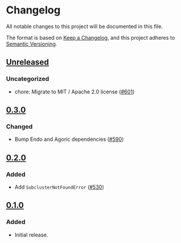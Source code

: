 # Changelog

All notable changes to this project will be documented in this file.

The format is based on [Keep a Changelog](https://keepachangelog.com/en/1.0.0/),
and this project adheres to [Semantic Versioning](https://semver.org/spec/v2.0.0.html).

## [Unreleased]

### Uncategorized

- chore: Migrate to MIT / Apache 2.0 license ([#601](https://github.com/MetaMask/ocap-kernel/pull/601))

## [0.3.0]

### Changed

- Bump Endo and Agoric dependencies ([#590](https://github.com/MetaMask/ocap-kernel/pull/590))

## [0.2.0]

### Added

- Add `SubclusterNotFoundError` ([#530](https://github.com/MetaMask/ocap-kernel/pull/530))

## [0.1.0]

### Added

- Initial release.

[Unreleased]: https://github.com/MetaMask/ocap-kernel/compare/@metamask/kernel-errors@0.3.0...HEAD
[0.3.0]: https://github.com/MetaMask/ocap-kernel/compare/@metamask/kernel-errors@0.2.0...@metamask/kernel-errors@0.3.0
[0.2.0]: https://github.com/MetaMask/ocap-kernel/compare/@metamask/kernel-errors@0.1.0...@metamask/kernel-errors@0.2.0
[0.1.0]: https://github.com/MetaMask/ocap-kernel/releases/tag/@metamask/kernel-errors@0.1.0

